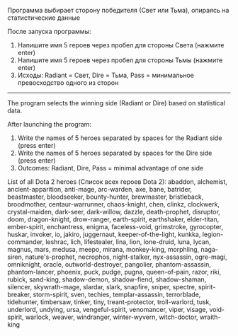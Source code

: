 Программа выбирает сторону победителя (Свет или Тьма), опираясь на статистические данные

После запуска программы:
1) Напишите имя 5 героев через пробел для стороны Света (нажмите enter)
2) Напишите имя 5 героев через пробел для стороны Тьмы (нажмите enter)
3) Исходы: Radiant = Свет, Dire = Тьма, Pass = минимальное превосходство одного из сторон

__________________________________________________________________________________
The program selects the winning side (Radiant or Dire) based on statistical data.

After launching the program:
1) Write the names of 5 heroes separated by spaces for the Radiant side (press enter)
2) Write the names of 5 heroes separated by spaces for the Dire side (press enter)
3) Outcomes: Radiant, Dire, Pass = minimal advantage of one side

List of all Dota 2 heroes (Список всех героев Dota 2):
abaddon, alchemist, ancient-apparition, anti-mage, arc-warden, axe, bane, batrider,
beastmaster, bloodseeker, bounty-hunter, brewmaster, bristleback, broodmother,
centaur-warrunner, chaos-knight, chen, clinkz, clockwerk, crystal-maiden, dark-seer,
dark-willow, dazzle, death-prophet, disruptor, doom, dragon-knight, drow-ranger,
earth-spirit, earthshaker, elder-titan, ember-spirit, enchantress, enigma,
faceless-void, grimstroke, gyrocopter, huskar, invoker, io, jakiro, juggernaut,
keeper-of-the-light, kunkka, legion-commander, leshrac, lich, lifestealer, lina,
lion, lone-druid, luna, lycan, magnus, mars, medusa, meepo, mirana, monkey-king,
morphling, naga-siren, nature's-prophet, necrophos, night-stalker, nyx-assassin,
ogre-magi, omniknight, oracle, outworld-destroyer, pangolier, phantom-assassin,
phantom-lancer, phoenix, puck, pudge, pugna, queen-of-pain, razor, riki, rubick,
sand-king, shadow-demon, shadow-fiend, shadow-shaman, silencer, skywrath-mage,
slardar, slark, snapfire, sniper, spectre, spirit-breaker, storm-spirit, sven,
techies, templar-assassin, terrorblade, tidehunter, timbersaw, tinker, tiny,
treant-protector, troll-warlord, tusk, underlord, undying, ursa, vengeful-spirit,
venomancer, viper, visage, void-spirit, warlock, weaver, windranger, winter-wyvern,
witch-doctor, wraith-king